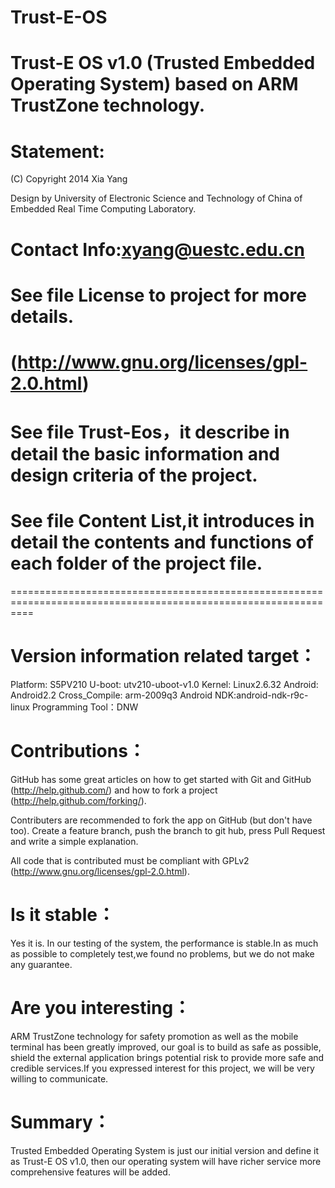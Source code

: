 Trust-E-OS
==========

Trust-E OS v1.0 (Trusted Embedded Operating System) based on ARM TrustZone technology.
======================================================================================

Statement:
==========

(C) Copyright 2014  Xia Yang

Design by University of Electronic Science and Technology of China of Embedded Real Time Computing Laboratory.
# 
# Contact Info:xyang@uestc.edu.cn
#
# See file License to project for more details.
# (http://www.gnu.org/licenses/gpl-2.0.html)
#
# See file Trust-Eos，it describe in detail the basic information and design criteria of the project.
#
# See file Content List,it introduces in detail the contents and functions of each folder of the project file.

================================================================================================================

Version information related target：
==================================

Platform: S5PV210
U-boot: utv210-uboot-v1.0
Kernel: Linux2.6.32
Android: Android2.2
Cross_Compile: arm-2009q3
Android NDK:android-ndk-r9c-linux
Programming Tool：DNW

Contributions：
==============

GitHub has some great articles on how to get started with Git and GitHub (http://help.github.com/) and how to fork a project (http://help.github.com/forking/).

Contributers are recommended to fork the app on GitHub (but don't have too). Create a feature branch, push the branch to git hub, press Pull Request and write a simple explanation.

All code that is contributed  must be compliant with GPLv2 (http://www.gnu.org/licenses/gpl-2.0.html).

Is it stable：
=============

Yes it is. In our testing of the system, the performance is stable.In as much as possible to completely test,we found no problems, but we do not make any guarantee.

Are you interesting：
====================

ARM TrustZone technology for safety promotion as well as the mobile terminal has been greatly improved, our goal is to build as safe as possible, shield the external application brings potential risk to provide more safe and credible services.If you expressed interest for this project, we will be very willing to communicate.

Summary：
==========

Trusted Embedded Operating System is just our initial version and define it as Trust-E OS v1.0, then our operating system will have richer service more comprehensive features will be added.




